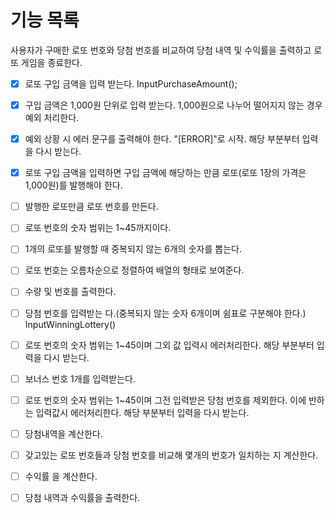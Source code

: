 # 기능 목록

사용자가 구매한 로또 번호와 당첨 번호를 비교하여 당첨 내역 및 수익률을 출력하고 로또 게임을 종료한다.

- [x] 로또 구입 금액을 입력 받는다. InputPurchaseAmount();
- [x] 구입 금액은 1,000원 단위로 입력 받는다. 1,000원으로 나누어 떨어지지 않는 경우 예외 처리한다.
- [x] 예외 상황 시 에러 문구를 출력해야 한다. "[ERROR]"로 시작. 해당 부분부터 입력을 다시 받는다.

- [x] 로또 구입 금액을 입력하면 구입 금액에 해당하는 만큼 로또(로또 1장의 가격은 1,000원)를 발행해야 한다.

- [ ] 발행한 로또만큼 로또 번호를 만든다.
- [ ] 로또 번호의 숫자 범위는 1~45까지이다.
- [ ] 1개의 로또를 발행할 때 중복되지 않는 6개의 숫자를 뽑는다.
- [ ] 로또 번호는 오름차순으로 정렬하여 배열의 형태로 보여준다.

- [ ] 수량 및 번호를 출력한다.

- [ ] 당첨 번호를 입력받는 다.(중복되지 않는 숫자 6개이며 쉼표로 구분해야 한다.) InputWinningLottery()
- [ ] 로또 번호의 숫자 범위는 1~45이며 그외 값 입력시 에러처리한다. 해당 부분부터 입력을 다시 받는다.

- [ ] 보너스 번호 1개를 입력받는다.
- [ ] 로또 번호의 숫자 범위는 1~45이며 그전 입력받은 당첨 번호를 제외한다. 이에 반하는 입력값시 에러처리한다. 해당 부분부터 입력을 다시 받는다.

- [ ] 당첨내역을 계산한다.
- [ ] 갖고있는 로또 번호들과 당첨 번호를 비교해 몇개의 번호가 일치하는 지 계산한다.

- [ ] 수익률 을 계산한다.
- [ ] 당첨 내역과 수익률을 출력한다.
